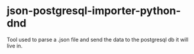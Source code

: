 # json-postgresql-importer-python-dnd
Tool used to parse a .json file and send the data to the postgresql db it will live in.
